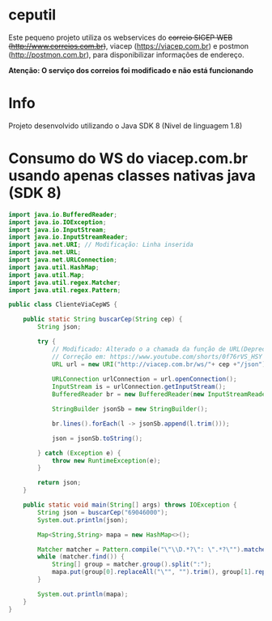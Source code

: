 # ceputil

Este pequeno projeto utiliza os webservices do ~~correio SIGEP WEB (http://www.correios.com.br)~~, viacep (https://viacep.com.br) e postmon (http://postmon.com.br), para disponibilizar informações de endereço.

**Atenção: O serviço dos correios foi modificado e não está funcionando**

# Info

Projeto desenvolvido utilizando o Java SDK 8 (Nivel de linguagem 1.8)

# Consumo do WS do viacep.com.br usando apenas classes nativas java (SDK 8)

``` java
import java.io.BufferedReader;
import java.io.IOException;
import java.io.InputStream;
import java.io.InputStreamReader;
import java.net.URI; // Modificação: Linha inserida
import java.net.URL;
import java.net.URLConnection;
import java.util.HashMap;
import java.util.Map;
import java.util.regex.Matcher;
import java.util.regex.Pattern;

public class ClienteViaCepWS {

    public static String buscarCep(String cep) {
        String json;

        try {
            // Modificado: Alterado o a chamada da função de URL(Deprecated) por URI e inserido .toURL() no final.
            // Correção em: https://www.youtube.com/shorts/0f76rVS_HSY
            URL url = new URI("http://viacep.com.br/ws/"+ cep +"/json").toURL(); // << Modificado
                                                                                 
            URLConnection urlConnection = url.openConnection();                 
            InputStream is = urlConnection.getInputStream();
            BufferedReader br = new BufferedReader(new InputStreamReader(is));

            StringBuilder jsonSb = new StringBuilder();

            br.lines().forEach(l -> jsonSb.append(l.trim()));

            json = jsonSb.toString();

        } catch (Exception e) {
            throw new RuntimeException(e);
        }

        return json;
    }

    public static void main(String[] args) throws IOException {
        String json = buscarCep("69046000");
        System.out.println(json);

        Map<String,String> mapa = new HashMap<>();

        Matcher matcher = Pattern.compile("\"\\D.*?\": \".*?\"").matcher(json);
        while (matcher.find()) {
            String[] group = matcher.group().split(":");
            mapa.put(group[0].replaceAll("\"", "").trim(), group[1].replaceAll("\"", "").trim());
        }

        System.out.println(mapa);
    }
}
```
